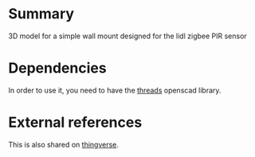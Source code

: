 # Summary

3D model for a simple wall mount designed for the lidl zigbee PIR sensor

# Dependencies

In order to use it, you need to have the [threads](https://github.com/rcolyer/threads-scad) openscad library.

# External references

This is also shared on [thingverse](https://www.thingiverse.com/thing:5369659).

